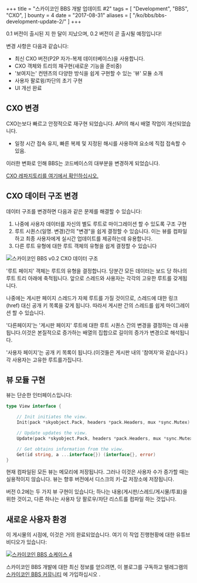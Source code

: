 +++
title = "스카이코인 BBS 개발 업데이트 #2"
tags = [
    "Development",
    "BBS",
    "CXO",
]
bounty = 4
date = "2017-08-31"
aliases = [
	"/ko/bbs/bbs-development-update-2/"
]
+++

0.1 버전이 출시된 지 한 달이 지났으며, 0.2 버전이 곧 출시될 예정입니다!

변경 사항은 다음과 같습니다:

- 최신 CXO 버전(P2P 자가-복제 데이터베이스)을 사용합니다.
- CXO 객체와 트리의 재구현(새로운 기능을 준비중)
- '보여지는' 컨텐츠의 다양한 방식을 쉽게 구현할 수 있는 '뷰' 모듈 소개
- 사용자 팔로윙/차단의 초기 구현
- UI 개선 완료

## CXO 변경

CXO는보다 빠르고 안정적으로 재구현 되었습니다. API의 해시 배열 작업이 개선되었습니다.
- 일정 시간 접속 유지, 빠른 복제 및 지정된 해시를 사용하여 요소에 직접 접속할 수 있음.

이러한 변화로 인해 BBS는 코드베이스의 대부분을 변경하게 되었습니다.

[CXO 레파지토리를 여기에서 확인하십시오.](https://github.com/skycoin/cxo)

## CXO 데이터 구조 변경

데이터 구조를 변경하면 다음과 같은 문제를 해결할 수 있습니다:

1. 나중에 사용자 데이터를 자신의 별도 루트로 마이그레이션 할 수 있도록 구조 구현
2. 루트 시퀀스(일명. 변경)간의 "변경"을 쉽게 결정할 수 있습니다. 이는 뷰를 컴파일하고 최종 사용자에게 실시간 업데이트를 제공하는데 유용합니다.
3. 다른 루트 유형에 대한 루트 객체의 유형을 쉽게 결정할 수 있습니다

![스카이코인 BBS v0.2 CXO 데이터 구조](/img/bbs_cxo_datastructure_v0.2.png)

'루트 페이지' 객체는 루트의 유형을 결정합니다. 당분간 모든 데이터는 보드 당 하나의 루트 트리 아래에 축적됩니다. 앞으로 스레드와 사용자는 각각의 고유한 루트를 갖게됩니다.

나중에는 게시판 페이지 스레드가 자체 루트를 가질 것이므로, 스레드에 대한 링크(href) 대신 공개 키 목록을 갖게 됩니다. 따라서 게시판 간의 스레드를 쉽게 마이그레이션 할 수 있습니다.

'다른페이지'는 '게시판 페이지' 루트에 대한 루트 시퀀스 간의 변경을 결정하는 데 사용됩니다.이것은 본질적으로 증가하는 배열의 집합으로 길이의 증가가 변경으로 해석됩니다.

'사용자 페이지'는 공개 키 목록이 됩니다.(이것들은 게시판 내의 '참여자'와 같습니다.) 각 사용자는 고유한 루트를가집니다.

## 뷰 모듈 구현

뷰는 단순한 인터페이스입니다:

```go
type View interface {

	// Init initiates the view.
	Init(pack *skyobject.Pack, headers *pack.Headers, mux *sync.Mutex) error

	// Update updates the view.
	Update(pack *skyobject.Pack, headers *pack.Headers, mux *sync.Mutex) error

	// Get obtains information from the view.
	Get(id string, a ...interface{}) (interface{}, error)
}
```

현재 컴파일된 모든 뷰는 메모리에 저장됩니다. 그러나 이것은 사용자 수가 증가할 때는 실용적이지 않습니다. 뷰는 향후 버전에서 디스크의 키-값 저장소에 저장됩니다.

버전 0.2에는 두 가지 뷰 구현이 있습니다; 하나는 내용(게시판/스레드/게시물/투표)을 위한 것이고, 다른 하나는 사용자 당 팔로우/차단 리스트를 컴파일 하는 것입니다.

## 새로운 사용자 환경

이 게시물의 시점에, 이것은 거의 완료되었습니다. 여기 이 작업 진행현황에 대한 유튜브 비디오가 있습니다:

[![스카이코인 BBS 쇼케이스 4](https://i.ytimg.com/vi/Oue3WVkmGh4/0.jpg)](https://youtu.be/Oue3WVkmGh4)



스카이코인 BBS 개발에 대한 최신 정보를 얻으려면, 이 블로그를 구독하고 텔레그램의 [스카이코인 BBS 커뮤니티](https://t.me/skycoinbbs) 에 가입하십시오 .
